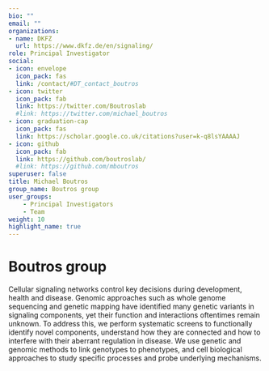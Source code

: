 ```yaml
---
bio: ""
email: ""
organizations:
- name: DKFZ
  url: https://www.dkfz.de/en/signaling/
role: Principal Investigator
social:
- icon: envelope
  icon_pack: fas
  link: /contact/#DT_contact_boutros
- icon: twitter
  icon_pack: fab
  link: https://twitter.com/Boutroslab
  #link: https://twitter.com/michael_boutros
- icon: graduation-cap
  icon_pack: fas
  link: https://scholar.google.co.uk/citations?user=k-q8lsYAAAAJ
- icon: github
  icon_pack: fab
  link: https://github.com/boutroslab/
  #link: https://github.com/mboutros
superuser: false
title: Michael Boutros
group_name: Boutros group
user_groups:
    - Principal Investigators
    - Team
weight: 10
highlight_name: true
---
```


# Boutros group

Cellular signaling networks control key decisions during development, health and disease. Genomic approaches such as whole genome sequencing and genetic mapping have identified many genetic variants in signaling components, yet their function and interactions oftentimes remain unknown. To address this, we perform systematic screens to functionally identify novel components, understand how they are connected and how to interfere with their aberrant regulation in disease. We use genetic and genomic methods to link genotypes to phenotypes, and cell biological approaches to study specific processes and probe underlying mechanisms.

<!--## Role in the project -->


